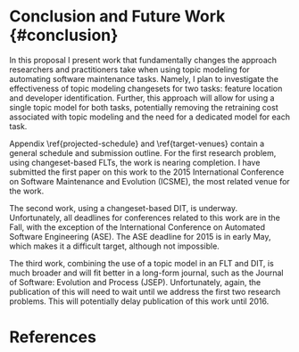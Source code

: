 # Conclusion and Future Work {#conclusion}

In this proposal I present work that fundamentally changes the approach
researchers and practitioners take when using topic modeling for automating
software maintenance tasks. Namely, I plan to investigate the effectiveness of
topic modeling changesets for two tasks: feature location and developer
identification. Further, this approach will allow for using a single topic
model for both tasks, potentially removing the retraining cost associated with
topic modeling and the need for a dedicated model for each task.

Appendix \ref{projected-schedule} and \ref{target-venues} contain a general
schedule and submission outline. For the first research problem, using
changeset-based FLTs, the work is nearing completion. I have submitted the
first paper on this work to the 2015 International Conference on Software
Maintenance and Evolution (ICSME), the most related venue for the work.

The second work, using a changeset-based DIT, is underway. Unfortunately, all
deadlines for conferences related to this work are in the Fall, with the
exception of the International Conference on Automated Software Engineering
(ASE). The ASE deadline for 2015 is in early May, which makes it a difficult
target, although not impossible.

The third work, combining the use of a topic model in an FLT and DIT, is much
broader and will fit better in a long-form journal, such as the Journal of
Software: Evolution and Process (JSEP). Unfortunately, again, the publication
of this will need to wait until we address the first two research problems.
This will potentially delay publication of this work until 2016.

# References
